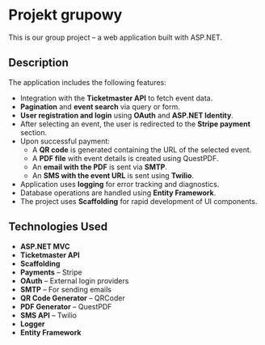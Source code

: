 # Projekt grupowy

This is our group project – a web application built with ASP.NET.

## Description

The application includes the following features:

- Integration with the **Ticketmaster API** to fetch event data.
- **Pagination** and **event search** via query or form.
- **User registration and login** using **OAuth** and **ASP.NET Identity**.
- After selecting an event, the user is redirected to the **Stripe payment** section.
- Upon successful payment:
  - A **QR code** is generated containing the URL of the selected event.
  - A **PDF file** with event details is created using QuestPDF.
  - An **email with the PDF** is sent via **SMTP**.
  - An **SMS with the event URL** is sent using **Twilio**.
- Application uses **logging** for error tracking and diagnostics.
- Database operations are handled using **Entity Framework**.
- The project uses **Scaffolding** for rapid development of UI components.

## Technologies Used

- **ASP.NET MVC**
- **Ticketmaster API**
- **Scaffolding**
- **Payments** – Stripe
- **OAuth** – External login providers
- **SMTP** – For sending emails
- **QR Code Generator** – QRCoder
- **PDF Generator** – QuestPDF
- **SMS API** – Twilio
- **Logger**
- **Entity Framework**
